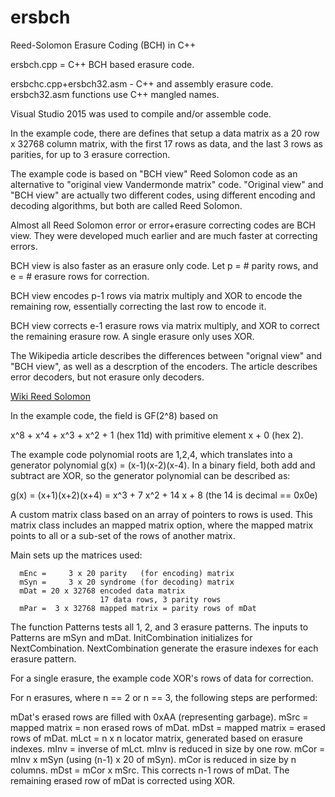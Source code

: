 # ersbch

Reed-Solomon Erasure Coding (BCH) in C++

ersbch.cpp = C++ BCH based erasure code.

ersbchc.cpp+ersbch32.asm - C++ and assembly erasure code.
ersbch32.asm functions use C++ mangled names.

Visual Studio 2015 was used to compile and/or assemble code.

In the example code, there are defines that setup a data matrix
as a 20 row x 32768 column matrix, with the first 17 rows as data,
and the last 3 rows as parities, for up to 3 erasure correction.

The example code is based on "BCH view" Reed Solomon code as an
alternative to "original view Vandermonde matrix" code.
"Original view" and "BCH view" are actually two different codes,
using different encoding and decoding algorithms, but both are
called Reed Solomon.

Almost all Reed Solomon error or error+erasure correcting codes
are BCH view. They were developed much earlier and are much faster
at correcting errors.

BCH view is also faster as an erasure only code.
Let p = # parity rows, and e = # erasure rows for correction.

BCH view encodes p-1 rows via matrix multiply and XOR to encode
the remaining row, essentially correcting the last row to encode it.

BCH view corrects e-1 erasure rows via matrix multiply, and XOR to
correct the remaining erasure row. A single erasure only uses XOR.

The Wikipedia article describes the differences between "orignal view"
and "BCH view", as well as a descrption of the encoders. The article
describes error decoders, but not erasure only decoders.

[Wiki Reed Solomon](https://en.wikipedia.org/wiki/Reed%E2%80%93Solomon_error_correction)

In the example code, the field is GF(2^8) based on

x^8 + x^4 + x^3 + x^2 + 1 (hex 11d) with primitive element x + 0 (hex 2).
 
The example code polynomial roots are 1,2,4, which translates
into a generator polynomial g(x) = (x-1)(x-2)(x-4). In a binary field, both
add and subtract are XOR, so the generator polynomial can be described as:

g(x) = (x+1)(x+2)(x+4) = x^3 + 7 x^2 + 14 x + 8  (the 14 is decimal == 0x0e)

A custom matrix class based on an array of pointers to rows is used.
This matrix class includes an mapped matrix option, where the mapped
matrix points to all or a sub-set of the rows of another matrix.

Main sets up the matrices used:
```
  mEnc =     3 x 20 parity   (for encoding) matrix
  mSyn =     3 x 20 syndrome (for decoding) matrix
  mDat = 20 x 32768 encoded data matrix
                    17 data rows, 3 parity rows
  mPar =  3 x 32768 mapped matrix = parity rows of mDat
```

The function Patterns tests all 1, 2, and 3 erasure patterns.
The inputs to Patterns are mSyn and mDat.
InitCombination initializes for NextCombination.
NextCombination generate the erasure indexes for each erasure pattern.

For a single erasure, the example code XOR's rows of data for correction.

For n erasures, where n == 2 or n == 3, the following steps are performed:

mDat's erased rows are filled with 0xAA (representing garbage).
mSrc = mapped matrix = non erased rows of mDat.
mDst = mapped matrix = erased rows of mDat.
mLct = n x n locator matrix, generated based on erasure indexes.
mInv = inverse of mLct.
mInv is reduced in size by one row.
mCor = mInv x mSyn (using (n-1) x 20 of mSyn).
mCor is reduced in size by n columns.
mDst = mCor x mSrc. This corrects n-1 rows of mDat.
The remaining erased row of mDat is corrected using XOR.
